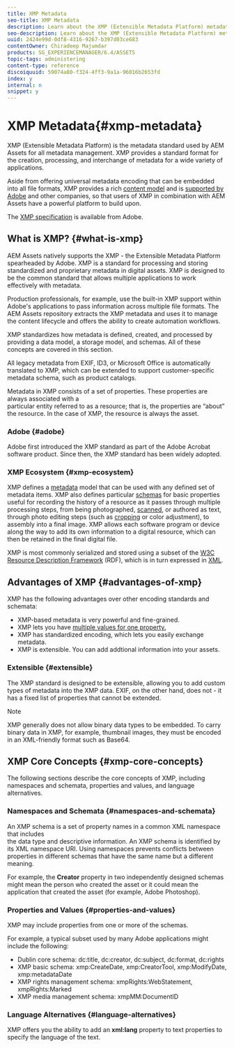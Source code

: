 ```yaml
---
title: XMP Metadata
seo-title: XMP Metadata
description: Learn about the XMP (Extensible Metadata Platform) metadata standard used by AEM Assets for metadata management. XMP provides a standard format for the creation, processing, and interchange of metadata for a wide variety of applications.
seo-description: Learn about the XMP (Extensible Metadata Platform) metadata standard used by AEM Assets for metadata management. XMP provides a standard format for the creation, processing, and interchange of metadata for a wide variety of applications.
uuid: 2424e99d-0df8-4316-9267-b397d03ce683
contentOwner: Chiradeep Majumdar
products: SG_EXPERIENCEMANAGER/6.4/ASSETS
topic-tags: administering
content-type: reference
discoiquuid: 59074a80-f324-4ff3-9a1a-96016b2653fd
index: y
internal: n
snippet: y
---
```


# XMP Metadata{#xmp-metadata}

<!--
Comment Type: remark
Last Modified By: Alva Ware-Bevacqui (alvawb)
Last Modified Date: 2017-12-01T10:50:06.023-0500

-->

XMP (Extensible Metadata Platform) is the metadata standard used by AEM Assets for all metadata management. XMP provides a standard format for the creation, processing, and interchange of metadata for a wide variety of applications.

Aside from offering universal metadata encoding that can be embedded into all file formats, XMP provides a rich [content model](../../assets/using/xmp.md#xmp-core-concepts) and is [supported by Adobe](../../assets/using/xmp.md#advantages-of-xmp) and other companies, so that users of XMP in combination with AEM Assets have a powerful platform to build upon.

The [XMP specification](http://www.adobe.com/devnet/xmp.html) is available from Adobe.

<!--
Comment Type: remark
Last Modified By: unknown unknown (scharles@adobe.com)
Last Modified Date: 2017-12-01T10:50:06.062-0500
<p>Broken URL: Updated XMP specification URL. XMP Specification is divided in to 3 parts so its better to point to the latest Specification page rather than perticular PDF.<br /> </p>
-->

<!--
Comment Type: remark
Last Modified By: Alva Ware-Bevacqui (alvawb)
Last Modified Date: 2017-12-01T10:50:06.089-0500
<p>XMP section is incomplete. Either mark it draft or finish section before GA. Bug 30948. <br /> </p>
-->

## What is XMP? {#what-is-xmp}

AEM Assets natively supports the XMP - the Extensible Metadata Platform spearheaded by Adobe. XMP is a standard for processing and storing standardized and proprietary metadata in digital assets. XMP is designed to be the common standard that allows multiple applications to work effectively with metadata.

Production professionals, for example, use the built-in XMP support within Adobe's applications to pass information across multiple file formats. The AEM Assets repository extracts the XMP metadata and uses it to manage the content lifecycle and offers the ability to create automation workflows.

XMP standardizes how metadata is defined, created, and processed by providing a data model, a storage model, and schemas. All of these concepts are covered in this section.

All legacy metadata from EXIF, ID3, or Microsoft Office is automatically translated to XMP, which can be extended to support customer-specific metadata schema, such as product catalogs.

Metadata in XMP consists of a set of properties. These properties are always associated with a  
particular entity referred to as a resource; that is, the properties are “about” the resource. In the case of XMP, the resource is always the asset.

### Adobe {#adobe}

Adobe first introduced the XMP standard as part of the Adobe Acrobat software product. Since then, the XMP standard has been widely adopted.

### XMP Ecosystem {#xmp-ecosystem}

<!--
Comment Type: remark
Last Modified By: Alva Ware-Bevacqui (alvawb)
Last Modified Date: 2017-12-01T10:50:06.228-0500
<p>I found this resource for XMP, but not sure if you have something better or that follows this outline better: <a href="http://www.adobe.com/devnet/xmp/pdfs/xmp_specification.pdf">http://www.adobe.com/devnet/xmp/pdfs/xmp_specification.pdf</a></p>
<p>Not sure where I should get info for the following sections?</p>
-->

XMP defines a [metadata](http://en.wikipedia.org/wiki/Metadata) model that can be used with any defined set of metadata items. XMP also defines particular [schemas](http://en.wikipedia.org/wiki/XML_schema) for basic properties useful for recording the history of a resource as it passes through multiple processing steps, from being photographed, [scanned](http://en.wikipedia.org/wiki/Image_scanner), or authored as text, through photo editing steps (such as [cropping](http://en.wikipedia.org/wiki/Cropping_%28image%29) or color adjustment), to assembly into a final image. XMP allows each software program or device along the way to add its own information to a digital resource, which can then be retained in the final digital file.

XMP is most commonly serialized and stored using a subset of the [W3C](http://en.wikipedia.org/wiki/World_Wide_Web_Consortium) [Resource Description Framework](http://en.wikipedia.org/wiki/Resource_Description_Framework) (RDF), which is in turn expressed in [XML](http://en.wikipedia.org/wiki/XML).

## Advantages of XMP {#advantages-of-xmp}

XMP has the following advantages over other encoding standards and schemata:

* XMP-based metadata is very powerful and fine-grained.   
* XMP lets you have [multiple values for one property.](#multivalue-properties)
* XMP has standardized encoding, which lets you easily exchange metadata.
* XMP is extensible. You can add addtional information into your assets.

<!--
Comment Type: draft

<h3>Powerful Meta-Format</h3>
-->

<!--
Comment Type: draft

<h3>Standardized Encoding</h3>
-->

### Extensible {#extensible}

The XMP standard is designed to be extensible, allowing you to add custom types of metadata into the XMP data. EXIF, on the other hand, does not - it has a fixed list of properties that cannot be extended.

>[!NOTE]
>
>XMP generally does not allow binary data types to be embedded. To carry binary data in XMP, for example, thumbnail images, they must be encoded in an XML-friendly format such as Base64.

## XMP Core Concepts {#xmp-core-concepts}

The following sections describe the core concepts of XMP, including namespaces and schemata, properties and values, and language alternatives.

### Namespaces and Schemata {#namespaces-and-schemata}

An XMP schema is a set of property names in a common XML namespace that includes  
the data type and descriptive information. An XMP schema is identified by its XML namespace URI. Using namespaces prevents conflicts between properties in different schemas that have the same name but a different meaning.

For example, the **Creator** property in two independently designed schemas might mean the person who created the asset or it could mean the application that created the asset (for example, Adobe Photoshop).

### Properties and Values {#properties-and-values}

XMP may include properties from one or more of the schemas.

For example, a typical subset used by many Adobe applications might include the following:

* Dublin core schema: dc:title, dc:creator, dc:subject, dc:format, dc:rights
* XMP basic schema: xmp:CreateDate, xmp:CreatorTool, xmp:ModifyDate, xmp:metadataDate
* XMP rights management schema: xmpRights:WebStatement, xmpRights:Marked
* XMP media management schema: xmpMM:DocumentID

<!--
Comment Type: draft

<h4>Structured Properties</h4>
-->

<!--
Comment Type: draft

<h4>Multivalue Properties</h4>
-->

### Language Alternatives {#language-alternatives}

XMP offers you the ability to add an **xml:lang** property to text properties to specify the language of the text.

<!--
Comment Type: draft

<h3>Qualified Properties</h3>
-->

<!--
Comment Type: remark
Last Modified By: Alva Ware-Bevacqui (alvawb)
Last Modified Date: 2017-12-01T10:50:06.607-0500
<p>CQ currently does not support this feature of xmp, so the text is here for future reference. Text needs to be expanded further. Examples should also be reworded - currently just notes from meeting with Lars.<br /> </p>
-->

<!--
Comment Type: draft

<h4>Example: Who created this song?</h4>
-->

<!--
Comment Type: draft

<p>Most songs have multiple authors with multiple roles. For example, a song may have a lyricist, composer, and recording manager. When adding metadata to an asset, you can add those three properties for the author metadata field.<br /> </p>
-->

<!--
Comment Type: draft

<h4>Example: What's this t-shirt?</h4>
-->

<!--
Comment Type: draft

<p>If you are selling t-shirts, you can qualify the t-shirt differently by season. For example, a tshirt that has a title of yellow with green might also be known as the Brazilian tshirt if it has a qualifier of Summer 2010 World Cup.</p>
-->

